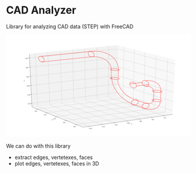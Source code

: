 CAD Analyzer
============
Library for analyzing CAD data (STEP) with FreeCAD

![sample1](http://github.com/takayuki5168/CADAnalyzer/blob/master/figs/sample1.png)

We can do with this library
- extract edges, vertetexes, faces
- plot edges, vertetexes, faces in 3D